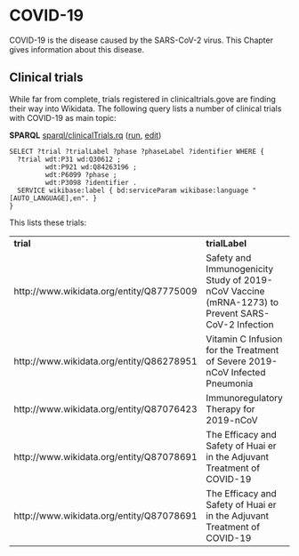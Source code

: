 # COVID-19

<a name="tp1">COVID-19</a> is the disease caused by the <a name="tp2">SARS-CoV-2</a> virus.
This Chapter gives information about this disease.

## Clinical trials

While far from complete, trials registered in clinicaltrials.gove are finding their way
into Wikidata. The following query lists a number of clinical trials with COVID-19
as main topic:

**SPARQL** [sparql/clinicalTrials.rq](sparql/clinicalTrials.code.html) ([run](https://query.wikidata.org/embed.html#SELECT%20%3Ftrial%20%3FtrialLabel%20%3Fphase%20%3FphaseLabel%20%3Fidentifier%20WHERE%20%7B%0A%20%20%3Ftrial%20wdt%3AP31%20wd%3AQ30612%20%3B%0A%20%20%20%20%20%20%20%20%20wdt%3AP921%20wd%3AQ84263196%20%3B%0A%20%20%20%20%20%20%20%20%20wdt%3AP6099%20%3Fphase%20%3B%0A%20%20%20%20%20%20%20%20%20wdt%3AP3098%20%3Fidentifier%20.%0A%20%20SERVICE%20wikibase%3Alabel%20%7B%20bd%3AserviceParam%20wikibase%3Alanguage%20%22%5BAUTO_LANGUAGE%5D%2Cen%22.%20%7D%0A%7D%0A), [edit](https://query.wikidata.org/#SELECT%20%3Ftrial%20%3FtrialLabel%20%3Fphase%20%3FphaseLabel%20%3Fidentifier%20WHERE%20%7B%0A%20%20%3Ftrial%20wdt%3AP31%20wd%3AQ30612%20%3B%0A%20%20%20%20%20%20%20%20%20wdt%3AP921%20wd%3AQ84263196%20%3B%0A%20%20%20%20%20%20%20%20%20wdt%3AP6099%20%3Fphase%20%3B%0A%20%20%20%20%20%20%20%20%20wdt%3AP3098%20%3Fidentifier%20.%0A%20%20SERVICE%20wikibase%3Alabel%20%7B%20bd%3AserviceParam%20wikibase%3Alanguage%20%22%5BAUTO_LANGUAGE%5D%2Cen%22.%20%7D%0A%7D%0A))

```sparql
SELECT ?trial ?trialLabel ?phase ?phaseLabel ?identifier WHERE {
  ?trial wdt:P31 wd:Q30612 ;
         wdt:P921 wd:Q84263196 ;
         wdt:P6099 ?phase ;
         wdt:P3098 ?identifier .
  SERVICE wikibase:label { bd:serviceParam wikibase:language "[AUTO_LANGUAGE],en". }
}
```

This lists these trials:

<table>
  <tr>
    <td><b>trial</b></td>
    <td><b>trialLabel</b></td>
    <td><b>phase</b></td>
    <td><b>phaseLabel</b></td>
    <td><b>identifier</b></td>
  </tr>
  <tr>
    <td>http://www.wikidata.org/entity/Q87775009</td>
    <td>Safety and Immunogenicity Study of 2019-nCoV Vaccine (mRNA-1273) to Prevent SARS-CoV-2 Infection</td>
    <td>http://www.wikidata.org/entity/Q42824069</td>
    <td>phase I clinical trial</td>
    <td>NCT04283461</td>
  </tr>
  <tr>
    <td>http://www.wikidata.org/entity/Q86278951</td>
    <td>Vitamin C Infusion for the Treatment of Severe 2019-nCoV Infected Pneumonia</td>
    <td>http://www.wikidata.org/entity/Q42824440</td>
    <td>phase II clinical trial</td>
    <td>NCT04264533</td>
  </tr>
  <tr>
    <td>http://www.wikidata.org/entity/Q87076423</td>
    <td>Immunoregulatory Therapy for 2019-nCoV</td>
    <td>http://www.wikidata.org/entity/Q42824440</td>
    <td>phase II clinical trial</td>
    <td>NCT04268537</td>
  </tr>
  <tr>
    <td>http://www.wikidata.org/entity/Q87078691</td>
    <td>The Efficacy and Safety of Huai er in the Adjuvant Treatment of COVID-19</td>
    <td>http://www.wikidata.org/entity/Q42824440</td>
    <td>phase II clinical trial</td>
    <td>NCT04291053</td>
  </tr>
  <tr>
    <td>http://www.wikidata.org/entity/Q87078691</td>
    <td>The Efficacy and Safety of Huai er in the Adjuvant Treatment of COVID-19</td>
    <td>http://www.wikidata.org/entity/Q42824827</td>
    <td>phase III clinical trial</td>
    <td>NCT04291053</td>
  </tr>
</table>
